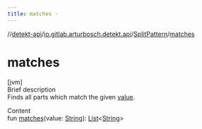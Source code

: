 ```yaml
---
title: matches -
---
```

//[detekt-api](../../index.md)/[io.gitlab.arturbosch.detekt.api](../index.md)/[SplitPattern](index.md)/[matches](matches.md)



# matches  
[jvm]  
Brief description  
Finds all parts which match the given [value]().  
  
  
Content  
fun [matches](matches.md)(value: [String](https://kotlinlang.org/api/latest/jvm/stdlib/kotlin/-string/index.html)): [List](https://kotlinlang.org/api/latest/jvm/stdlib/kotlin.collections/-list/index.html)<[String](https://kotlinlang.org/api/latest/jvm/stdlib/kotlin/-string/index.html)>  



